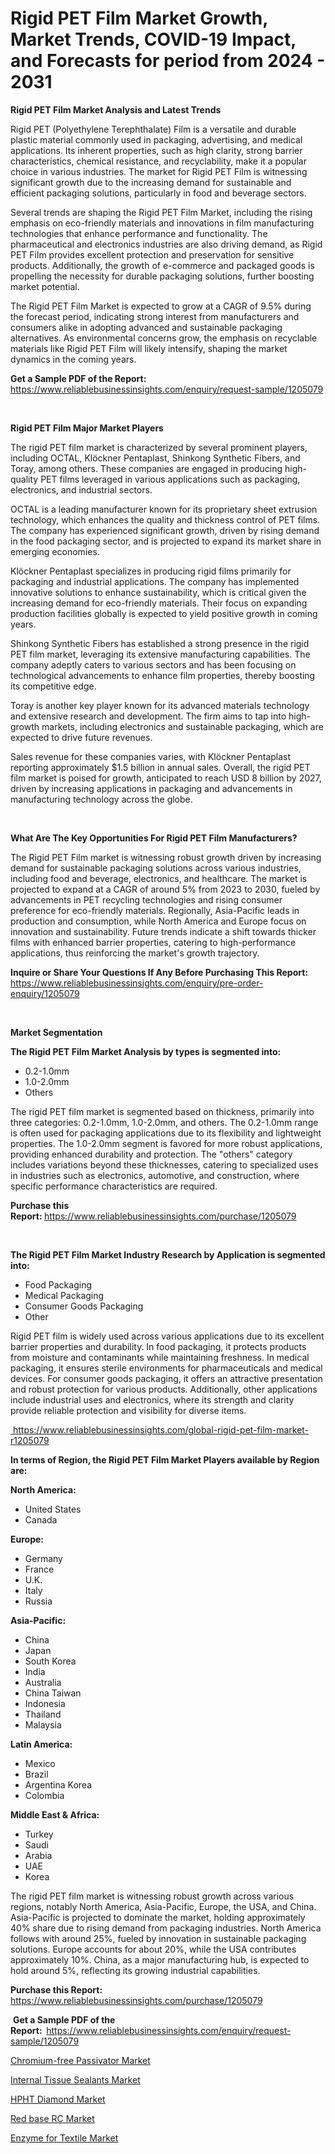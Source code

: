 <p><h1>Rigid PET Film Market Growth, Market Trends, COVID-19 Impact, and Forecasts for period from 2024 - 2031</h1></p><p><strong>Rigid PET Film Market Analysis and Latest Trends</strong></p>
<p><p>Rigid PET (Polyethylene Terephthalate) Film is a versatile and durable plastic material commonly used in packaging, advertising, and medical applications. Its inherent properties, such as high clarity, strong barrier characteristics, chemical resistance, and recyclability, make it a popular choice in various industries. The market for Rigid PET Film is witnessing significant growth due to the increasing demand for sustainable and efficient packaging solutions, particularly in food and beverage sectors.</p><p>Several trends are shaping the Rigid PET Film Market, including the rising emphasis on eco-friendly materials and innovations in film manufacturing technologies that enhance performance and functionality. The pharmaceutical and electronics industries are also driving demand, as Rigid PET Film provides excellent protection and preservation for sensitive products. Additionally, the growth of e-commerce and packaged goods is propelling the necessity for durable packaging solutions, further boosting market potential. </p><p>The Rigid PET Film Market is expected to grow at a CAGR of 9.5% during the forecast period, indicating strong interest from manufacturers and consumers alike in adopting advanced and sustainable packaging alternatives. As environmental concerns grow, the emphasis on recyclable materials like Rigid PET Film will likely intensify, shaping the market dynamics in the coming years.</p></p>
<p><strong>Get a Sample PDF of the Report:&nbsp;</strong> <a href="https://www.reliablebusinessinsights.com/enquiry/request-sample/1205079?utm_campaign=117&utm_medium=2&utm_source=Github&utm_content=ia&utm_term=10112024&utm_id=rigid-pet-film">https://www.reliablebusinessinsights.com/enquiry/request-sample/1205079</a></p>
<p>&nbsp;</p>
<p><strong>Rigid PET Film Major Market Players</strong></p>
<p><p>The rigid PET film market is characterized by several prominent players, including OCTAL, Klöckner Pentaplast, Shinkong Synthetic Fibers, and Toray, among others. These companies are engaged in producing high-quality PET films leveraged in various applications such as packaging, electronics, and industrial sectors.</p><p>OCTAL is a leading manufacturer known for its proprietary sheet extrusion technology, which enhances the quality and thickness control of PET films. The company has experienced significant growth, driven by rising demand in the food packaging sector, and is projected to expand its market share in emerging economies.</p><p>Klöckner Pentaplast specializes in producing rigid films primarily for packaging and industrial applications. The company has implemented innovative solutions to enhance sustainability, which is critical given the increasing demand for eco-friendly materials. Their focus on expanding production facilities globally is expected to yield positive growth in coming years.</p><p>Shinkong Synthetic Fibers has established a strong presence in the rigid PET film market, leveraging its extensive manufacturing capabilities. The company adeptly caters to various sectors and has been focusing on technological advancements to enhance film properties, thereby boosting its competitive edge.</p><p>Toray is another key player known for its advanced materials technology and extensive research and development. The firm aims to tap into high-growth markets, including electronics and sustainable packaging, which are expected to drive future revenues.</p><p>Sales revenue for these companies varies, with Klöckner Pentaplast reporting approximately $1.5 billion in annual sales. Overall, the rigid PET film market is poised for growth, anticipated to reach USD 8 billion by 2027, driven by increasing applications in packaging and advancements in manufacturing technology across the globe.</p></p>
<p>&nbsp;</p>
<p><strong>What Are The Key Opportunities For Rigid PET Film Manufacturers?</strong></p>
<p><p>The Rigid PET Film market is witnessing robust growth driven by increasing demand for sustainable packaging solutions across various industries, including food and beverage, electronics, and healthcare. The market is projected to expand at a CAGR of around 5% from 2023 to 2030, fueled by advancements in PET recycling technologies and rising consumer preference for eco-friendly materials. Regionally, Asia-Pacific leads in production and consumption, while North America and Europe focus on innovation and sustainability. Future trends indicate a shift towards thicker films with enhanced barrier properties, catering to high-performance applications, thus reinforcing the market's growth trajectory.</p></p>
<p><strong>Inquire or Share Your Questions If Any Before Purchasing This Report:</strong> <a href="https://www.reliablebusinessinsights.com/enquiry/pre-order-enquiry/1205079?utm_campaign=117&utm_medium=2&utm_source=Github&utm_content=ia&utm_term=10112024&utm_id=rigid-pet-film">https://www.reliablebusinessinsights.com/enquiry/pre-order-enquiry/1205079</a></p>
<p>&nbsp;</p>
<p><strong>Market Segmentation</strong></p>
<p><strong>The Rigid PET Film Market Analysis by types is segmented into:</strong></p>
<p><ul><li>0.2-1.0mm</li><li>1.0-2.0mm</li><li>Others</li></ul></p>
<p><p>The rigid PET film market is segmented based on thickness, primarily into three categories: 0.2-1.0mm, 1.0-2.0mm, and others. The 0.2-1.0mm range is often used for packaging applications due to its flexibility and lightweight properties. The 1.0-2.0mm segment is favored for more robust applications, providing enhanced durability and protection. The "others" category includes variations beyond these thicknesses, catering to specialized uses in industries such as electronics, automotive, and construction, where specific performance characteristics are required.</p></p>
<p><strong>Purchase this Report:&nbsp;</strong><a href="https://www.reliablebusinessinsights.com/purchase/1205079?utm_campaign=117&utm_medium=2&utm_source=Github&utm_content=ia&utm_term=10112024&utm_id=rigid-pet-film">https://www.reliablebusinessinsights.com/purchase/1205079</a></p>
<p>&nbsp;</p>
<p><strong>The Rigid PET Film Market Industry Research by Application is segmented into:</strong></p>
<p><ul><li>Food Packaging</li><li>Medical Packaging</li><li>Consumer Goods Packaging</li><li>Other</li></ul></p>
<p><p>Rigid PET film is widely used across various applications due to its excellent barrier properties and durability. In food packaging, it protects products from moisture and contaminants while maintaining freshness. In medical packaging, it ensures sterile environments for pharmaceuticals and medical devices. For consumer goods packaging, it offers an attractive presentation and robust protection for various products. Additionally, other applications include industrial uses and electronics, where its strength and clarity provide reliable protection and visibility for diverse items.</p></p>
<p><a href="https://www.reliablebusinessinsights.com/global-rigid-pet-film-market-r1205079?utm_campaign=117&utm_medium=2&utm_source=Github&utm_content=ia&utm_term=10112024&utm_id=rigid-pet-film">&nbsp;https://www.reliablebusinessinsights.com/global-rigid-pet-film-market-r1205079</a></p>
<p><strong>In terms of Region, the Rigid PET Film Market Players available by Region are:</strong></p>
<p>
    <p> <strong> North America: </strong>
        <ul>
            <li>United States</li>
            <li>Canada</li>
        </ul>
        </p> 
    <p> <strong> Europe: </strong>
        <ul>
            <li>Germany</li>
            <li>France</li>
            <li>U.K.</li>
            <li>Italy</li>
            <li>Russia</li>
        </ul>
        </p> 
    <p> <strong> Asia-Pacific: </strong>
        <ul>
            <li>China</li>
            <li>Japan</li>
            <li>South Korea</li>
            <li>India</li>
            <li>Australia</li>
            <li>China Taiwan</li>
            <li>Indonesia</li>
            <li>Thailand</li>
            <li>Malaysia</li>
        </ul>
        </p> 
    <p> <strong> Latin America: </strong>
        <ul>
            <li>Mexico</li>
            <li>Brazil</li>
            <li>Argentina Korea</li>
            <li>Colombia</li>
        </ul>
        </p> 
    <p> <strong> Middle East & Africa: </strong>
        <ul>
            <li>Turkey</li>
            <li>Saudi</li>
            <li>Arabia</li>
            <li>UAE</li>
            <li>Korea</li>
        </ul>
    </p>
    </p>
<p><p>The rigid PET film market is witnessing robust growth across various regions, notably North America, Asia-Pacific, Europe, the USA, and China. Asia-Pacific is projected to dominate the market, holding approximately 40% share due to rising demand from packaging industries. North America follows with around 25%, fueled by innovation in sustainable packaging solutions. Europe accounts for about 20%, while the USA contributes approximately 10%. China, as a major manufacturing hub, is expected to hold around 5%, reflecting its growing industrial capabilities.</p></p>
<p><strong>Purchase this Report: </strong><a href="https://www.reliablebusinessinsights.com/purchase/1205079?utm_campaign=117&utm_medium=2&utm_source=Github&utm_content=ia&utm_term=10112024&utm_id=rigid-pet-film">https://www.reliablebusinessinsights.com/purchase/1205079</a></p>
<p>&nbsp;<strong>Get a Sample PDF of the Report:&nbsp;&nbsp;</strong><a href="https://www.reliablebusinessinsights.com/enquiry/request-sample/1205079?utm_campaign=117&utm_medium=2&utm_source=Github&utm_content=ia&utm_term=10112024&utm_id=rigid-pet-film">https://www.reliablebusinessinsights.com/enquiry/request-sample/1205079</a></p>
<p><strong></strong></p>
<p><p><a href="https://www.linkedin.com/pulse/chromium-free-passivator-market-global-regional-analysis-x9tye?utm_campaign=117&utm_medium=2&utm_source=Github&utm_content=ia&utm_term=10112024&utm_id=rigid-pet-film">Chromium-free Passivator Market</a></p><p><a href="https://issuu.com/reportprime-2/docs/internal-tissue-sealants-market-siz_3d8dedb0f55e90?utm_campaign=117&utm_medium=2&utm_source=Github&utm_content=ia&utm_term=10112024&utm_id=rigid-pet-film">Internal Tissue Sealants Market</a></p><p><a href="https://github.com/brindal51/Market-Research-Report-List-1/blob/main/hpht-diamond-market.md?utm_campaign=117&utm_medium=2&utm_source=Github&utm_content=ia&utm_term=10112024&utm_id=rigid-pet-film">HPHT Diamond Market</a></p><p><a href="https://www.linkedin.com/pulse/evolution-red-base-rc-market-key-shifts-from-2024-2031-riyge?utm_campaign=117&utm_medium=2&utm_source=Github&utm_content=ia&utm_term=10112024&utm_id=rigid-pet-film">Red base RC Market</a></p><p><a href="https://github.com/fadrijbtavist/Market-Research-Report-List-1/blob/main/enzyme-for-textile-market.md?utm_campaign=117&utm_medium=2&utm_source=Github&utm_content=ia&utm_term=10112024&utm_id=rigid-pet-film">Enzyme for Textile Market</a></p></p>
